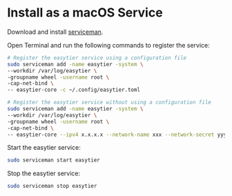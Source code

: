 # Install as a macOS Service

Download and install [serviceman](https://webinstall.dev/serviceman).

Open Terminal and run the following commands to register the service:

```bash
# Register the easytier service using a configuration file
sudo serviceman add -name easytier -system \
--workdir /var/log/easytier \
-groupname wheel -username root \
-cap-net-bind \
-- easytier-core -c ~/.config/easytier.toml

# Register the easytier service without using a configuration file
sudo serviceman add -name easytier -system \
--workdir /var/log/easytier \
-groupname wheel -username root \
-cap-net-bind \
-- easytier-core --ipv4 x.x.x.x --network-name xxx --network-secret yyy --peers tcp://peer_host:11010
```

Start the easytier service:

```bash
sudo serviceman start easytier
```

Stop the easytier service:

```bash
sudo serviceman stop easytier
```
